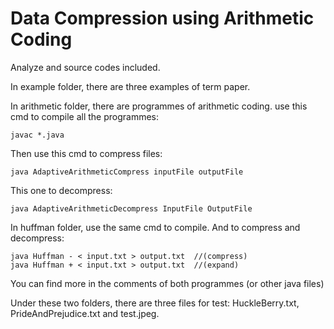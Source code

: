 # Data Compression using Arithmetic Coding

Analyze and source codes included.

In example folder, there are three examples of term paper.

In arithmetic folder, there are programmes of arithmetic coding.
use this cmd to compile all the programmes:
```shell
javac *.java
```

Then use this cmd to compress files:
```shell
java AdaptiveArithmeticCompress inputFile outputFile
```
This one to decompress:
```shell
java AdaptiveArithmeticDecompress InputFile OutputFile
```

In huffman folder, use the same cmd to compile. And to compress and decompress:
```shell
java Huffman - < input.txt > output.txt  //(compress)
java Huffman + < input.txt > output.txt  //(expand)
```

You can find more in the comments of both programmes (or other java files)

Under these two folders, there are three files for test: HuckleBerry.txt, PrideAndPrejudice.txt and test.jpeg.
